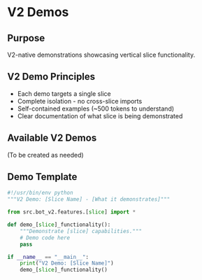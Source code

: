 # V2 Demos

## Purpose
V2-native demonstrations showcasing vertical slice functionality.

## V2 Demo Principles
- Each demo targets a single slice
- Complete isolation - no cross-slice imports
- Self-contained examples (~500 tokens to understand)
- Clear documentation of what slice is being demonstrated

## Available V2 Demos
(To be created as needed)

## Demo Template
```python
#!/usr/bin/env python
"""V2 Demo: [Slice Name] - [What it demonstrates]"""

from src.bot_v2.features.[slice] import *

def demo_[slice]_functionality():
    """Demonstrate [slice] capabilities."""
    # Demo code here
    pass

if __name__ == "__main__":
    print("V2 Demo: [Slice Name]")
    demo_[slice]_functionality()
```